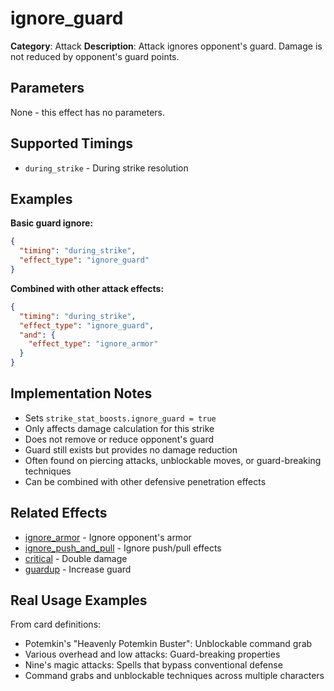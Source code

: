 # ignore_guard

**Category**: Attack
**Description**: Attack ignores opponent's guard. Damage is not reduced by opponent's guard points.

## Parameters

None - this effect has no parameters.

## Supported Timings

- `during_strike` - During strike resolution

## Examples

**Basic guard ignore:**
```json
{
  "timing": "during_strike",
  "effect_type": "ignore_guard"
}
```

**Combined with other attack effects:**
```json
{
  "timing": "during_strike",
  "effect_type": "ignore_guard",
  "and": {
    "effect_type": "ignore_armor"
  }
}
```

## Implementation Notes

- Sets `strike_stat_boosts.ignore_guard = true`
- Only affects damage calculation for this strike
- Does not remove or reduce opponent's guard
- Guard still exists but provides no damage reduction
- Often found on piercing attacks, unblockable moves, or guard-breaking techniques
- Can be combined with other defensive penetration effects

## Related Effects

- [ignore_armor](ignore_armor.md) - Ignore opponent's armor
- [ignore_push_and_pull](ignore_push_and_pull.md) - Ignore push/pull effects
- [critical](critical.md) - Double damage
- [guardup](../stats/guardup.md) - Increase guard

## Real Usage Examples

From card definitions:
- Potemkin's "Heavenly Potemkin Buster": Unblockable command grab
- Various overhead and low attacks: Guard-breaking properties
- Nine's magic attacks: Spells that bypass conventional defense
- Command grabs and unblockable techniques across multiple characters